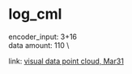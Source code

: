 # log_cml
encoder_input: 3+16 \
data amount: 110 \

link: [visual data point cloud, Mar31](https://drive.google.com/drive/folders/1VLftNW4BudQArqifPF5sTW0q6ZogtcXs?usp=share_link)
